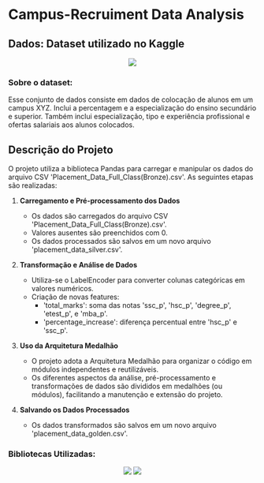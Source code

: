 # Campus-Recruiment Data Analysis

## Dados: Dataset utilizado no Kaggle 

<div align="center">
  <p>
    <img src="https://img.shields.io/badge/Kaggle-035a7d?style=for-the-badge&logo=kaggle&logoColor=white"/>
  </p>
</div>

### Sobre o dataset: 

Esse conjunto de dados consiste em dados de colocação de alunos em um campus XYZ. Inclui a percentagem e a especialização do ensino secundário e superior. Também inclui especialização, tipo e experiência profissional e ofertas salariais aos alunos colocados. 

## Descrição do Projeto

O projeto utiliza a biblioteca Pandas para carregar e manipular os dados do arquivo CSV 'Placement_Data_Full_Class(Bronze).csv'. As seguintes etapas são realizadas:

1. **Carregamento e Pré-processamento dos Dados**
   - Os dados são carregados do arquivo CSV 'Placement_Data_Full_Class(Bronze).csv'.
   - Valores ausentes são preenchidos com 0.
   - Os dados processados são salvos em um novo arquivo 'placement_data_silver.csv'.

2. **Transformação e Análise de Dados**
   - Utiliza-se o LabelEncoder para converter colunas categóricas em valores numéricos.
   - Criação de novas features:
     - 'total_marks': soma das notas 'ssc_p', 'hsc_p', 'degree_p', 'etest_p', e 'mba_p'.
     - 'percentage_increase': diferença percentual entre 'hsc_p' e 'ssc_p'.

3. **Uso da Arquitetura Medalhão**
   - O projeto adota a Arquitetura Medalhão para organizar o código em módulos independentes e reutilizáveis.
   - Os diferentes aspectos da análise, pré-processamento e transformações de dados são divididos em medalhões (ou módulos), facilitando a manutenção e extensão do projeto.

4. **Salvando os Dados Processados**
   - Os dados transformados são salvos em um novo arquivo 'placement_data_golden.csv'.
  
### Bibliotecas Utilizadas: 

<div align="center">
  <p>
    <img src="https://img.shields.io/badge/pandas-%23150458.svg?style=for-the-badge&logo=pandas&logoColor=white"/>
    <img src="https://img.shields.io/badge/scikit--learn-%23F7931E.svg?style=for-the-badge&logo=scikit-learn&logoColor=white"/>
  </p>
</div>

